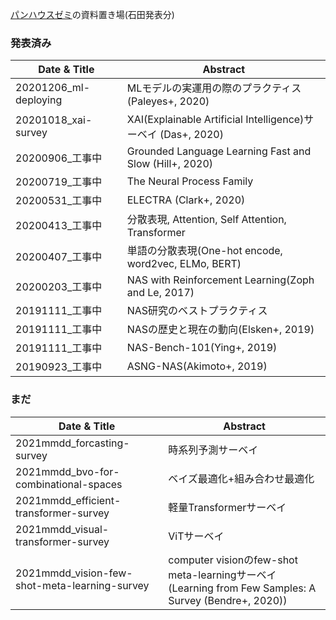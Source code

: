 [パンハウスゼミ](https://twitter.com/breadhouse_semi)の資料置き場(石田発表分)

### 発表済み
|Date & Title|Abstract|
|---|---|
|20201206_ml-deploying|MLモデルの実運用の際のプラクティス (Paleyes+, 2020)|
|20201018_xai-survey|XAI(Explainable Artificial Intelligence)サーベイ (Das+, 2020)|
|20200906_工事中|Grounded Language Learning Fast and Slow (Hill+, 2020)|
|20200719_工事中|The Neural Process Family|
|20200531_工事中|ELECTRA (Clark+, 2020)|
|20200413_工事中|分散表現, Attention, Self Attention, Transformer|
|20200407_工事中|単語の分散表現(One-hot encode, word2vec, ELMo, BERT)|
|20200203_工事中|NAS with Reinforcement Learning(Zoph and Le, 2017)|
|20191111_工事中|NAS研究のベストプラクティス|
|20191111_工事中|NASの歴史と現在の動向(Elsken+, 2019)|
|20191111_工事中|NAS-Bench-101(Ying+, 2019)|
|20190923_工事中|ASNG-NAS(Akimoto+, 2019)|

### まだ
|Date & Title|Abstract|
|---|---|
|2021mmdd_forcasting-survey|時系列予測サーベイ|
|2021mmdd_bvo-for-combinational-spaces|ベイズ最適化+組み合わせ最適化|
|2021mmdd_efficient-transformer-survey|軽量Transformerサーベイ|
|2021mmdd_visual-transformer-survey|ViTサーベイ|
|2021mmdd_vision-few-shot-meta-learning-survey|computer visionのfew-shot meta-learningサーベイ(Learning from Few Samples: A Survey (Bendre+, 2020))|